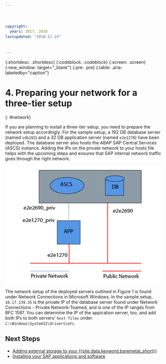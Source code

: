 ```yaml
---



copyright:
  years: 2017, 2018
lastupdated: "2018-11-14"


---
```


{:shortdesc: .shortdesc}
{:codeblock: .codeblock}
{:screen: .screen}
{:new_window: target="_blank"}
{:pre: .pre}
{:table: .aria-labeledby="caption"}

# 4. Preparing your network for a three-tier setup
{: #network}

If you are planning to install a three-tier setup, you need to prepare the network setup accordingly. For the sample setup, a 192 GB database server (named `sdb192`) and a 32 GB application server (named `e2e1270`) have been deployed. The database server also hosts the ABAP SAP Central Services (ASCS) instance. Adding the IPs on the private network to your hosts file helps with the upcoming steps and ensures that SAP internal network traffic goes through the right network.

![Figure 1. Sample of three-tier setup](/images/network-01.png "Sample of three-tier setup")

The network setup of the deployed servers outlined in Figure 1 is found under Network Connections in Microsoft Windows. In the sample setup, `10.17.139.35` is the private IP of the database server found under Network Connections - Private Network-Teamed, and is one of the IP ranges from RFC 1597. You can determine the IP of the appication server, too, and add both IPs to both servers' `host files` under `C:\Windows\System32\drivers\etc`.

## Next Steps

  * [Adding external storage to your {{site.data.keyword.baremetal_short}}](/docs/infrastructure/sap-netweaver-ms-qrg/ms-provisioning-external-storage-to-your-server.html)
  * [Installing your SAP applications and software](/docs/infrastructure/sap-netweaver-ms-qrg/ms-installing-your-SAP-landscape.html)
